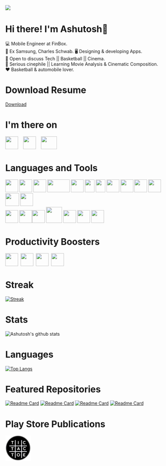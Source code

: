 
![](https://komarev.com/ghpvc/?username=AshutoshAJ)
# Hi there! I'm Ashutosh👋 


💻 Mobile Engineer at FinBox.  
📱 Ex Samsung, Charles Schwab.
🖥️ Designing & developing Apps.  
📧 Open to discuss Tech || Basketball || Cinema.  
🎥 Serious cinephile || Learning Movie Analysis & Cinematic Composition.  
❤️ Basketball & automobile lover.  


# Download Resume
<a href="https://raw.githubusercontent.com/AshutoshAJ/ProjectScreenshots/master/Resources/main_nahi_dikhaunga.gif">Download</a>

# I'm there on
<a href="https://www.linkedin.com/in/theashutoshaj/" target="_blank"><img src="https://upload.wikimedia.org/wikipedia/commons/c/ca/LinkedIn_logo_initials.png" height="40px" width="40px"/></a>&nbsp;&nbsp;&nbsp;
<a href="https://twitter.com/theAshutoshAJ" target="_blank"><img src="https://1000logos.net/wp-content/uploads/2017/06/Twitter-Logo.png" height="40px" width="40px"/></a>&nbsp;&nbsp;&nbsp;
<a href="https://play.google.com/store/apps/developer?id=Just+Updated" target="_blank"><img src="https://i.pinimg.com/originals/1a/49/22/1a49226d155846acb790eeb919f63c8e.jpg" height="40px" width="50px"/></a>  

# Languages and Tools  
<img src="https://www.thegoandroid.com/wp-content/uploads/2021/05/Untitled-10.png" height="40px" width="40px"/> <img src="https://cdn.freebiesupply.com/logos/thumbs/2x/java-logo.png" height="40px" width="40px"/> <img src="https://cdn.freebiesupply.com/logos/large/2x/kotlin-1-logo-png-transparent.png" height="40px" width="40px"/> <img src="https://upload.wikimedia.org/wikipedia/commons/thumb/d/d9/Node.js_logo.svg/590px-Node.js_logo.svg.png" height="40px" width="70px"/> <img src="https://mpng.subpng.com/20180802/tpl/kisspng-logo-html5-brand-clip-art-%E6%9D%89-%E5%B1%B1-%E8%89%AF-%E9%9B%84-5b62be01b565d5.334247781533197825743.jpg" width="40" height="40"/> <img src = "https://upload.wikimedia.org/wikipedia/commons/thumb/d/d5/CSS3_logo_and_wordmark.svg/1200px-CSS3_logo_and_wordmark.svg.png"  width="30" height="40"/> <img src="https://www.pngitem.com/pimgs/m/116-1167737_logo-javascript-pattern-copyright-framework-free-download-javascript.png" height="40px" width="30px"/> <img src="https://upload.wikimedia.org/wikipedia/commons/thumb/c/cd/Visual_Studio_2017_Logo.svg/1200px-Visual_Studio_2017_Logo.svg.png" height="40px" width="40px"/> <img src="https://i.pinimg.com/originals/e9/bd/82/e9bd82cf92894a080eb23a15c246c52b.png" height="40px" width="40px"/> <img src="https://cdn.worldvectorlogo.com/logos/redis.svg" height="40px" width="40px"/> <img src="https://upload.wikimedia.org/wikipedia/commons/thumb/a/af/Adobe_Photoshop_CC_icon.svg/1200px-Adobe_Photoshop_CC_icon.svg.png" height="40px" width="40px"/> <img src="https://cdn.freebiesupply.com/logos/large/2x/eclipse-11-logo-png-transparent.png" height="40px" width="43px"/> <img src="https://spring.io/img/spring.svg" height="40px" width="40px"/> <br/>
<img src="https://git-scm.com/images/logos/downloads/Git-Icon-Black.png" height="40px" width="40px"/> <img src="https://github.githubassets.com/images/modules/logos_page/GitHub-Mark.png" height="40px" width="40px"/><img src="https://cdn.icon-icons.com/icons2/2699/PNG/512/atlassian_jira_logo_icon_170511.png" height="40px" width="40px"/> <img src="https://coralogix.com/wp-content/uploads/2021/06/BitBucket-Version-Tags-1000X1000.png" height="50px" width="50px"/>  <img src="https://www.automation-consultants.com/wp-content/uploads/2019/09/bamboo-mark-gradient-blue@2x.png" height="40px" width="40px"/>  <img src="https://jirasupport.files.wordpress.com/2018/09/200x0w.jpg" height="40px" width="40px"/>  <img src="https://img.informer.com/icons_mac/png/128/437/437456.png" height="40px" width="40px"/> 
# Productivity Boosters
<img src="https://www.logo.wine/a/logo/YouTube/YouTube-Icon-Full-Color-Logo.wine.svg" height="40px" width="40px"/>&nbsp;&nbsp;<img src="https://image.winudf.com/v2/image1/Y29tLm1vb252aWRlby5hbmRyb2lkLnJlc3NvX2ljb25fMTYxNTIyMjcwMl8wODU/icon.png?w=&fakeurl=1" height="40px" width="40px"/>&nbsp;&nbsp;<img src="https://apkspure.com/wp-content/uploads/2020/09/JioSaavn-Mod-APK.png" height="40px" width="40px"/>&nbsp;&nbsp;<img src="https://res.cloudinary.com/crunchbase-production/image/upload/c_lpad,f_auto,q_auto:eco,dpr_1/yjssmoboxnqggcxgt1qk" height="40px" width="40px"/>

# Streak
[![Streak](http://github-readme-streak-stats.herokuapp.com?user=AshutoshAJ&theme=tokyonight&date_format=M%20j%5B%2C%20Y%5D&sideLabels=D278FF&dates=23D7DD&currStreakNum=23D7DD&ring=23D7DD&currStreakLabel=FF00F1&fire=23D7DD&sideNums=23D7DD)](https://github.com/AshutoshAJ)

# Stats
![Ashutosh's github stats](https://github-readme-stats.vercel.app/api?username=AshutoshAJ&show_icons=true&theme=tokyonight&layout=compact&count_private=true&include_all_commits=true)

# Languages
[![Top Langs](https://github-readme-stats.vercel.app/api/top-langs/?username=AshutoshAJ&layout=compact&theme=tokyonight)](https://github.com/AshutoshAJ/github-readme-stats)

# Featured Repositories
[![Readme Card](https://github-readme-stats.vercel.app/api/pin/?username=AshutoshAJ&repo=JumbledWords&theme=tokyonight)](https://github.com/AshutoshAJ/JumbledWords)
[![Readme Card](https://github-readme-stats.vercel.app/api/pin/?username=AshutoshAJ&repo=PUBG_Website&theme=tokyonight)](https://github.com/AshutoshAJ/PUBG_Website)
[![Readme Card](https://github-readme-stats.vercel.app/api/pin/?username=AshutoshAJ&repo=AshutoshAJ&theme=tokyonight)](https://github.com/AshutoshAJ/AshutoshAJ)
[![Readme Card](https://github-readme-stats.vercel.app/api/pin/?username=AshutoshAJ&repo=LandingPage&theme=tokyonight)](https://github.com/AshutoshAJ/LandingPage)

# Play Store Publications
<a href="https://play.google.com/store/apps/details?id=com.crazzzydev.tictactoe" target="_blank"><img src="https://github.com/AshutoshAJ/ProjectScreenshots/blob/master/Tic%20Tac%20Toe/Tic%20Tac%20Toe%20Logo.png" height="80px" width="80px"/></a>&nbsp;&nbsp;&nbsp;
